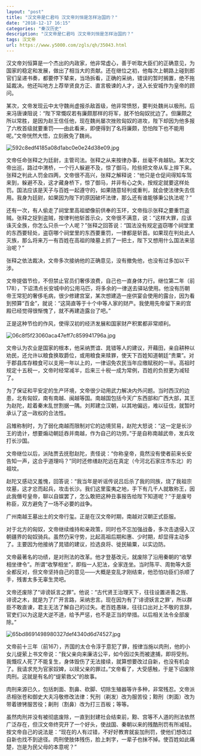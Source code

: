 ```yaml
---
layout: "post"
title: "汉文帝是仁君吗 汉文帝刘恒是怎样治国的？"
date: "2018-12-17 16:15"
categories: "秦汉历史"
description: "汉文帝是仁君吗 汉文帝刘恒是怎样治国的？"
tags: 汉文帝
url: https://www.y5000.com/zgls/qh/35043.html
---
```






汉文帝刘恒算是一个杰出的内政家，他非常虚心，善于听取大臣们的正确意见，为国家的稳定和发展，做出了相当大的贡献。还在继位之初，他每次上朝路上碰到郎官们呈递书奏，都要停下辇来，当场拆看，正确的采纳，错误的暂时搁置，绝不拖延裁决。他还叫地方上荐举贤良方正、直言极谏的人才，送入长安城作为皇帝的顾问。

某次，文帝发现云中太守魏尚虚报杀敌首级，他非常愤怒，要判处魏尚以极刑。后来冯唐谏阻说：“陛下常慨叹若有廉颇那样的将军，就不怕匈奴扰边了。但廉颇之所以常胜，是因为赵王信任他，现在魏尚屡次挫败匈奴的进攻，陛下却因为他多报了六枚首级就要重罚——由此看来，即便得到了名将廉颇，恐怕陛下也不能用呢。”文帝恍然大悟，立刻赦免了魏尚。

![592c8edf4185a08d1abc0e0e24d38e09.jpg](https://img.y5000.com/uploads/allimg/181018/592c8edf4185a08d1abc0e0e24d38e09.jpg)

文帝任命张释之为廷尉，主管司法。张释之从来按律办事，丝毫不肯越轨。某次文帝出巡，路过中渭桥，一个行人躲避不及，惊了御马，险些把文帝从车上摔下来。张释之判此人罚金四两，文帝很不高兴，张释之解释说：“他只是仓促间得知车驾来到，躲避不及，这才藏身桥下，惊了御马，并非有心之失，按规定就要这样处罚。国法应该是天子与百姓一起遵守的，如果随意轻判或重判，就会使法律失去信用。我身为廷尉，如果因为陛下的原因破坏法律，那么还有谁能够秉公执法呢？”

还有一次，有人偷走了祠堂里高祖塑像前供奉的玉环，文帝指示张释之要重罚盗贼。张释之捉到盗贼，按律判他斩首示众，文帝很不满意，说：“这样大罪，应该诛灭全族，你怎么只杀一个人呢？”张释之回答说：“国法没有规定盗窃哪个祠堂里的东西要轻处，盗窃哪个祠堂里的东西要重罚，一律都是斩首。如果现在判处此人灭族，那么将来万一有百姓在高祖的陵墓上抓了一把土，陛下又想用什么国法来惩治呢？”

张释之依法裁决，文帝多次接纳他的正确意见，没有撤免他，也没有过多加以干涉。

文帝提倡节俭，不但禁止官员们奢侈浪费，自己也一直身体力行。继位第二年（前178），下诏清点长安城中的公用马匹，将多余的一律送去驿站使用。他没有历朝帝王常犯的奢侈毛病，很少修建宫室，某次想建造一座供宴会使用的露台，因为看到预算“百金”，就说：“这简直等于十个中等人家的财产。我使用先帝留下来的宫殿已经觉得很惭愧了，就不再建造露台了吧。”

正是这种节俭的作风，使得汉初的经济发展和国家财产积累都非常顺利。

![06c8f5f23060aca47eff7c859941796a.jpg](https://img.y5000.com/uploads/allimg/181018/06c8f5f23060aca47eff7c859941796a.jpg)

文帝认为农业是国家的根本，他采纳贾谊、晁错等人的建议，开藉田，亲自耕种以劝民，还允许以粮食换取爵位，或用粮食来赎罪，使天下百姓知道朝廷“贵粟”。对于郡县库存粮食可以支用一年以上的，一律诏免农民当年应缴赋税的一半。高祖时规定十五税一，文帝时经常减半，后来三十税一成为常例，百姓的负担更为减轻了。

为了保证和平安定的生产环境，文帝很少动用武力解决内外问题。当时西汉的边患，北有匈奴，南有南越、闽越等国。南越国包括今天广东西部和广西大部，其王为赵陀，趁着秦末乱世割据一隅。刘邦建立汉朝，以其地偏远，难以征伐，就暂时承认了这一政权的合法性。

吕雉称制时，为了弱化南越而限制对它的边境贸易，赵陀大怒说：“这一定是长沙王的诡计，想要煽动朝廷吞并南越，作为自己的功劳。”于是自称南越武帝，发兵攻打长沙国。

文帝继位以后，派陆贾去抚慰赵陀，责怪说：“你称皇帝，竟然没有使者前来长安告知一声，这合乎道理吗？”同时还修缮赵陀远在真定（今河北石家庄市东北）的祖坟。

赵陀又感动又羞愧，回答说：“我当年是听谣传说吕后杀了我的同族，烧了我祖宗坟墓，这才忿而起兵，攻击长沙。我们这里蛮夷之地，手下有几千人就敢称王，因此我僭号皇帝，聊以自娱罢了，怎么敢把这种丑事报告给陛下知道呢？”于是废号称臣，双方避免了一场不必要的战争。

广州南越王墓出土的文帝行玺。正是在汉文帝时期，南越对汉朝正式臣服。

对于北方的匈奴，文帝继续维持和亲政策，同时也不忘加强战备，多次击退侵入汉朝疆界的匈奴骑兵。虽然仍采守势，比起高祖后期和惠、少时期，却显得主动多了。主要因为他接纳了晁错的建议，捡选良将、徙民输粟，以实边防。

文帝最著名的功绩，是对刑法的改革。他才登基改元，就废除了沿用秦朝的“收孥相坐律令”。所谓“收孥相坐”，即指一人犯法，全家连坐。当时陈平、周勃等大臣全都反对，但文帝坚持自己的意见——大概是变乱才刚结束，他恐怕功臣们杀顺了手，残害太多无辜生灵吧。

文帝还废除了“诽谤妖言之罪”。他说：“古代贤王治理天下，往往设置进善之旌、诽谤之木，就是为了广开言路，采纳忠言。现在因为有了‘诽谤妖言之罪’，所以群臣不敢直谏，君主无法了解自己的过失。老百姓愚昧，往往口出对上不敬的言辞，官吏们以为这是大逆不道，给予严惩，也不是正当的举措。以后相关法令全部废除。”

![65bd8691498980327def4340d6d74527.jpg](https://img.y5000.com/uploads/allimg/181018/65bd8691498980327def4340d6d74527.jpg)

文帝前十三年（前167），齐国的太仓令淳于意犯了罪，按律当施以肉刑，他的小女儿缇萦上书文帝说：“我父亲向来廉洁公平，如今因过失而被逮捕，即将受刑。我慨叹人死了不能复生，身体毁伤了无法接续，就算想要改过自新，也没有机会了。我请求充为官家奴婢，以赎父亲的罪过。”文帝看了，大受感触，于是下诏废除肉刑。这就是有名的“缇萦救父”的故事。

肉刑来源已久，包括刺面、割鼻、砍脚、切除生殖器等许多种，非常残忍。文帝派丞相张苍和御史大夫冯敬修改法律：髠刑（剃发）改为服苦役；黥刑（刺面）改为带着镣铐服苦役；劓刑（割鼻）改为打三百板；等等。

虽然肉刑并没有被彻底废除，一直到封建社会结束前，黥、宫等不人道的刑法依然广泛存在，但汉文帝终究开了一个好头，使战国、秦朝以来的残酷刑罚有所减轻。按文帝自己的说法是：“现在的人有过错，不好好教育就妄加刑罚，使他们想改过自新也找不到途径。肉刑使肢体残伤，脸上刺字，一辈子也抹不掉。使百姓如此痛楚，岂是为民父母的本意呢？”
